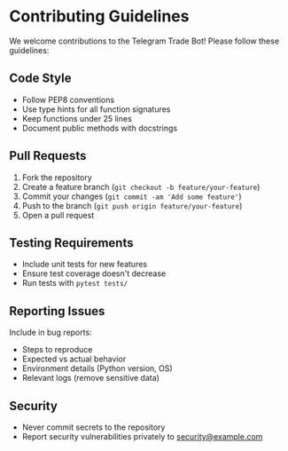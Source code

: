 # Contributing Guidelines

We welcome contributions to the Telegram Trade Bot! Please follow these guidelines:

## Code Style
- Follow PEP8 conventions
- Use type hints for all function signatures
- Keep functions under 25 lines
- Document public methods with docstrings

## Pull Requests
1. Fork the repository
2. Create a feature branch (`git checkout -b feature/your-feature`)
3. Commit your changes (`git commit -am 'Add some feature'`)
4. Push to the branch (`git push origin feature/your-feature`)
5. Open a pull request

## Testing Requirements
- Include unit tests for new features
- Ensure test coverage doesn't decrease
- Run tests with `pytest tests/`

## Reporting Issues
Include in bug reports:
- Steps to reproduce
- Expected vs actual behavior
- Environment details (Python version, OS)
- Relevant logs (remove sensitive data)

## Security
- Never commit secrets to the repository
- Report security vulnerabilities privately to security@example.com